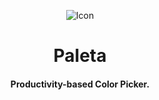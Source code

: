 <p align="center">
  <img src="https://github.com/JeysonFlores/Paleta/blob/main/data/icons/128/com.github.jeysonflores.paleta.svg" alt="Icon" />
</p>
<h1 align="center">Paleta</h1>
<h4 align="center">Productivity-based Color Picker.</h4>